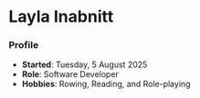 # Layla Inabnitt
### Profile
- **Started**: Tuesday, 5 August 2025
- **Role**: Software Developer
- **Hobbies**: Rowing, Reading, and Role-playing
